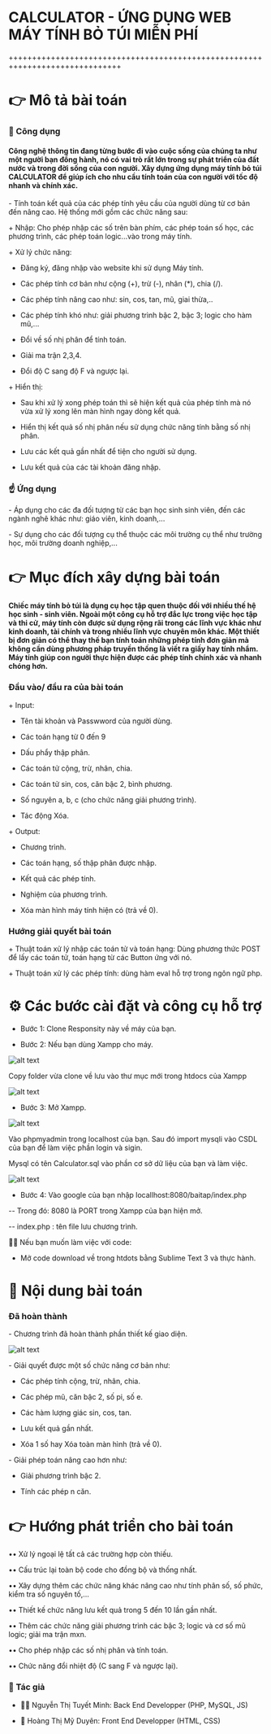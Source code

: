 # CALCULATOR - ỨNG DỤNG WEB MÁY TÍNH BỎ TÚI MIỄN PHÍ
<p>++++++++++++++++++++++++++++++++++++++++++++++++++++++++++++++++++++++++++++++</p>
<h1>👉 Mô tả bài toán</h1>
<h3>📱 Công dụng</h3>

<h4> Công nghệ thông tin đang từng bước đi vào cuộc sống của chúng ta như một người bạn đồng hành, nó có vai trò rất lớn trong sự phát triển của đất nước và trong đời sống của con người. Xây dựng ứng dụng máy tính bỏ túi CALCULATOR để giúp ích cho nhu cầu tính toán của con người với tốc độ nhanh và chính xác.</h4>
<p> - Tính toán kết quả của các phép tính yêu cầu của người dùng từ cơ bản đến nâng cao. Hệ thống mới gồm các chức năng sau:</p>
<p> + Nhập: Cho phép nhập các số trên bàn phím, các phép toán số học, các phương trình, các phép toán logic...vào trong máy tính.</p>

 <p> + Xử lý chức năng:</p>
 
- Đăng ký, đăng nhập vào website khi sử dụng Máy tính.

- Các phép tính cơ bản như cộng (+), trừ (-), nhân (*), chia (/).

- Các phép tính nâng cao như: sin, cos, tan, mũ, giai thừa,..
    
- Các phép tính khó như: giải phương trình bậc 2, bậc 3; logic cho hàm mũ,...

- Đổi về số nhị phân để tính toán.

- Giải ma trận 2,3,4.

- Đổi độ C sang độ F và ngược lại.

 <p> + Hiển thị:</p>
 
 - Sau khi xử lý xong phép toán thì sẽ hiện kết quả của phép tính mà nó vừa xử lý xong lên màn hình ngay dòng kết quả. 
 
 - Hiển thị kết quả số nhị phân nếu sử dụng chức năng tính bằng số nhị phân.
 
- Lưu các kết quả gần nhất để tiện cho người sử dụng.
 
- Lưu kết quả của các tài khoản đăng nhập.
 
<h3>☝ Ứng dụng</h3>

<p> - Áp dụng cho các đa đối tượng từ các bạn học sinh sinh viên, đến các ngành nghê khác như: giáo viên, kinh doanh,...</p>
<p> - Sự dụng cho các đối tượng cụ thể thuộc các môi trường cụ thể như trường học, môi trường doanh nghiệp,...</p>

<h1>👉 Mục đích xây dựng bài toán</h1>
<h4>Chiếc máy tính bỏ túi là dụng cụ học tập quen thuộc đối với nhiều thế hệ học sinh - sinh viên. Ngoài một công cụ hỗ trợ đắc lực trong việc học tập và thi cử, máy tính còn được sử dụng rộng rãi trong các lĩnh vực khác như kinh doanh, tài chính và trong nhiều lĩnh vực chuyên môn khác. Một thiết bị đơn giản có thể thay thế bạn tính toán những phép tính đơn giản mà không cần dùng phương pháp truyền thống là viết ra giấy hay tính nhẩm. Máy tính giúp con người thực hiện được các phép tính chính xác và nhanh chóng hơn.</h4>
  <h3> Đầu vào/ đầu ra của bài toán</h3>
  <p> + Input: </p>
  
- Tên tài khoản và Passwword của người dùng.
  
- Các toán hạng từ 0 đến 9

- Dấu phẩy thập phân.

-	Các toán tử cộng, trừ, nhân, chia.

-	Các toán tử sin, cos, căn bậc 2, bình phương.

-	Số nguyên a, b, c (cho chức năng giải phương trình).

-	Tác động Xóa.	

<p> + Output: </p>

- Chương trình.

-	Các toán hạng, số thập phân được nhập.

-	Kết quả các phép tính.

-	Nghiệm của phương trình.

-	Xóa màn hình máy tính hiện có (trả về 0).

<h3>	Hướng giải quyết bài toán</h3>
<p>+ Thuật toán xử lý nhập các toán tử và toán hạng: Dùng phương thức POST để lấy các toán tử, toán hạng từ các Button ứng với nó.</p>
<p>+ Thuật toán xử lý các phép tính: dùng hàm eval hỗ trợ trong ngôn ngữ php.</p>

<h1>⚙ Các bước cài đặt và công cụ hỗ trợ</h1>

- Bước 1: Clone Responsity này về máy của bạn.

-	Bước 2: Nếu bạn dùng Xampp cho máy.

![alt text](hinh/dungxam.png)

<p>Copy folder vừa clone về lưu vào thư mục mới trong htdocs của Xampp</p>

![alt text](hinh/clone.png)

-	Bước 3: Mở Xampp.

![alt text](hinh/moxampp.png)

<p> Vào phpmyadmin trong localhost của bạn. Sau đó import mysqli vào CSDL của bạn để làm việc phần login và sigin.</p>
<p> Mysql có tên Calculator.sql vào phần cơ sở dữ liệu của bạn và làm việc.</p>

![alt text](hinh/Capture.PNG)

-	Bước 4: Vào google của bạn nhập locallhost:8080/baitap/index.php

-- Trong đó:	8080 là PORT trong Xampp của bạn hiện mở.

-- index.php : tên file lưu chương trình.

<p>	Nếu bạn muốn làm việc với code:</p>

- Mở code download về trong htdots bằng Sublime Text 3 và thực hành.

<h1>📑 Nội dung bài toán</h1>

<h3>Đã hoàn thành</h3>
<p>- Chương trình đã hoàn thành phần thiết kế giao diện.</p>

![alt text](hinh/giaodien.png)

<p>- Giải quyết được một số chức năng cơ bản như: </p>

- Các phép tính cộng, trừ, nhân, chia.

- Các phép mũ, căn bậc 2, số pi, số e.

- Các hàm lượng giác sin, cos, tan.

- Lưu kết quả gần nhất.

- Xóa 1 số hay Xóa toàn màn hình (trả về 0).
<p>- Giải phép toán nâng cao hơn như: </p>

- Giải phương trình bậc 2.

- Tính các phép n căn.

<h1>👉 Hướng phát triển cho bài toán</h1>
<p>••	Xử lý ngoại lệ tất cả các trường hợp còn thiếu.</p>
<p>••	Cấu trúc lại toàn bộ code cho đồng bộ và thống nhất.</p>
<p>••	Xây dựng thêm các chức năng khác nâng cao như tính phân số, số phức, kiểm tra số nguyên tố,…</p>
<p>••	Thiết kế chức năng lưu kết quả trong 5 đến 10 lần gần nhất.</p>
<p>••	Thêm các chức năng giải phương trình các bậc 3; logic và cơ số mũ logic; giải ma trận mxn.</p>
<p>••	Cho phép nhập các số nhị phân và tính toán.</p>
<p>••	Chức năng đổi nhiệt độ (C sang F và ngược lại).</p>
<h3>👦 Tác giả</h3>

- 👧🏼 Nguyễn Thị Tuyết Minh: Back End Developper (PHP, MySQL, JS)

- 👧 Hoàng Thị Mỹ Duyên: Front End Developper (HTML, CSS) 
